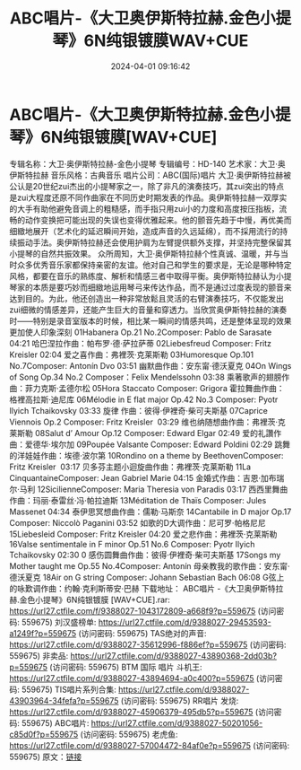 ﻿---
title: ABC唱片-《大卫奥伊斯特拉赫.金色小提琴》6N纯银镀膜WAV+CUE
date: 2024-04-01 09:16:42
categories: 古典音乐、新世纪、纯音雅乐
tags: 纯音雅乐
---
# ABC唱片-《大卫奥伊斯特拉赫.金色小提琴》6N纯银镀膜[WAV+CUE]

专辑名称：大卫·奥伊斯特拉赫-金色小提琴
专辑编号：HD-140
艺术家：大卫·奥伊斯特拉赫
音乐风格：古典音乐
唱片公司：ABC(国际)唱片
大卫·奥伊斯特拉赫被公认是20世纪zui杰出的小提琴家之一，除了非凡的演奏技巧，其zui突出的特点是zui大程度还原不同作曲家在不同历史时期发表的作品。奥伊斯特拉赫一双厚实的大手有助他避免音调上的粗糙感，而手指只用zui小的力度和高度按压指板，流畅的动作变换把可能出现的失误也变得优雅起来。他的颤音先趋于中慢，再优美而细緻地展开（艺术化的延迟瞬间开始，造成声音的久远延绵），而不採用流行的持续振动手法。奥伊斯特拉赫还会使用护肩为左臂提供额外支撑，并坚持完整保留其小提琴的自然共振效果。
众所周知，大卫·奥伊斯特拉赫个性真诚、温暖，并与当时众多优秀音乐家都保持亲密的友谊。他对自己和学生的要求是，无论是哪种特定风格，都要在音乐的熟练度、解析和情感三者中取得平衡。奥伊斯特拉赫认为小提琴家的本质是要巧妙而细緻地运用琴弓来传达作品，而不是通过过度表现的颤音来达到目的。为此，他还创造出一种非常放鬆且灵活的右臂演奏技巧，不仅能发出zui细微的情感差异，还能产生巨大的音量和穿透力。当欣赏奥伊斯特拉赫的演奏时——特别是录音室版本的时候，相比某一瞬间的情感共鸣，还是整体呈现的效果更加使人印象深刻
01Habanera Op.21 No.2Composer: Pablo de
Sarasate  04:21
哈巴涅拉作曲：帕布罗·德·萨拉萨蒂
02Liebesfreud Composer: Fritz Kreisler
02:04
爱之喜作曲：弗裡茨·克莱斯勒
03Humoresque Op.101 No.7Composer: Antonín Dvo 03:51
幽默曲作曲：安东甯·德沃夏克
04On Wings of Song Op.34 No.2 Composer：Felix Mendelssohn
03:38
乘著歌声的翅膀作曲：菲力克斯·孟德尔松
05Hora Staccato Composer: Grigora
霍拉舞曲作曲：格裡高拉斯·迪尼库
06Mélodie in E flat major Op.42 No.3 Composer: Pyotr Ilyich
Tchaikovsky 03:33
旋律 作曲：彼得·伊裡奇·柴可夫斯基
07Caprice Viennois Op.2 Composer: Fritz
Kreisler  03:29
维也纳随想曲作曲：弗裡茨·克莱斯勒
08Salut d’ Amour Op.12 Composer: Edward Elgar
02:49
爱的礼讚作曲：爱德华·埃尔加
09Poupée Valsante Composer: Edward Poldini
02:29
跳舞的洋娃娃作曲：埃德·波尔第
10Rondino on a theme by BeethovenComposer: Fritz
Kreisler  03:17
贝多芬主题小迴旋曲作曲：弗裡茨·克莱斯勒
11La CinquantaineComposer: Jean Gabriel Marie 04:15
金婚式作曲：吉恩·加布瑞尔·马利
12SicilienneComposer: Maria Theresia von Paradis 03:17
西西里舞曲作曲：玛丽·泰雷丝·冯·帕拉迪斯
13Méditation de Thaïs Composer: Jules Massenet 04:34
泰伊思冥想曲作曲：儒勒·马斯奈
14Cantabile in D major Op.17 Composer: Niccolò Paganini
03:52
如歌的D大调作曲：尼可罗·帕格尼尼
15Liebesleid Composer: Fritz Kreisler 04:20
爱之悲作曲：弗裡茨·克莱斯勒
16Valse sentimentale in F minor Op.51 No.6 Composer: Pyotr
Ilyich Tchaikovsky 02:30 0
感伤圆舞曲作曲：彼得·伊裡奇·柴可夫斯基
17Songs my Mother taught me Op.55 No.4Composer: Antonín
母亲教我的歌作曲：安东甯·德沃夏克
18Air on G string Composer: Johann Sebastian Bach 06:08
G弦上的咏歎调作曲：约翰·克利斯蒂安·巴赫
下载地址：
ABC唱片 -《大卫奥伊斯特拉赫.金色小提琴》6N纯银镀膜 [WAV+CUE].rar: https://url27.ctfile.com/f/9388027-1043172809-a668f9?p=559675
(访问密码: 559675)
刘汉盛榜单: https://url27.ctfile.com/d/9388027-29453593-a1249f?p=559675
(访问密码: 559675)
TAS绝对的声音: https://url27.ctfile.com/d/9388027-35612996-f886ef?p=559675
(访问密码: 559675)
非卖品: https://url27.ctfile.com/d/9388027-43890368-2dd03b?p=559675
(访问密码: 559675)
BTM 国际 唱片 斗机王: https://url27.ctfile.com/d/9388027-43894694-a0c400?p=559675
(访问密码: 559675)
TIS唱片系列合集: https://url27.ctfile.com/d/9388027-43903964-34fefa?p=559675
(访问密码: 559675)
RR唱片 发烧: https://url27.ctfile.com/d/9388027-45906379-495db5?p=559675
(访问密码: 559675)
ABC唱片: https://url27.ctfile.com/d/9388027-50201056-c85d0f?p=559675
(访问密码: 559675)
老虎鱼: https://url27.ctfile.com/d/9388027-57004472-84af0e?p=559675
(访问密码: 559675)
原文：[链接](https://blog.sina.com.cn/s/blog_1647c7e76010314xr.html)